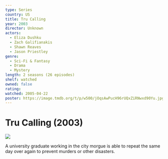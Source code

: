 ```yaml
---
type: Series
country: US
title: Tru Calling
year: 2003
director: Unknown
actors:
  - Eliza Dushku
  - Zach Galifianakis
  - Shawn Reaves
  - Jason Priestley
genre:
  - Sci-Fi & Fantasy
  - Drama
  - Mystery
length: 2 seasons (26 episodes)
shelf: watched
owned: false
rating:
watched: 2005-04-22
poster: https://image.tmdb.org/t/p/w500/jOqsAwPucH96rUQxZiRNwxd90Yu.jpg
---
```


# Tru Calling (2003)

![](https://image.tmdb.org/t/p/w500/jOqsAwPucH96rUQxZiRNwxd90Yu.jpg)

A university graduate working in the city morgue is able to repeat the same day over again to prevent murders or other disasters.